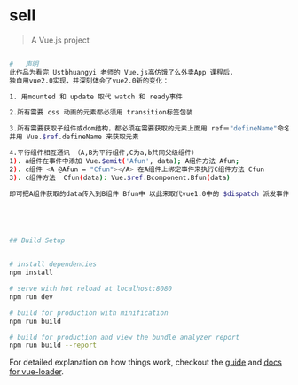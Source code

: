 # sell

> A Vue.js project

``` bash

#   声明
此作品为看完 Ustbhuangyi 老师的 Vue.js高仿饿了么外卖App 课程后，
独自用vue2.0实现，并深刻体会了vue2.0新的变化：

1. 用mounted 和 update 取代 watch 和 ready事件

2.所有需要 css 动画的元素都必须用 transition标签包装

3.所有需要获取子组件或dom结构，都必须在需要获取的元素上面用 ref＝"defineName"命名,
并用 Vue.$ref.defineName 来获取元素

4.平行组件相互通讯 （A,B为平行组件,C为a,b共同父级组件）
1). a组件在事件中添加 Vue.$emit('Afun', data); A组件方法 Afun;
2). c组件 <A @Afun = "Cfun"></A> 在A组件上绑定事件来执行C组件方法 Cfun
3). c组件方法  Cfun(data): Vue.$ref.Bcomponent.Bfun(data)  

即可把A组件获取的data传入到B组件 Bfun中 以此来取代vue1.0中的 $dispatch 派发事件





## Build Setup


# install dependencies
npm install

# serve with hot reload at localhost:8080
npm run dev

# build for production with minification
npm run build

# build for production and view the bundle analyzer report
npm run build --report
```

For detailed explanation on how things work, checkout the [guide](http://vuejs-templates.github.io/webpack/) and [docs for vue-loader](http://vuejs.github.io/vue-loader).
